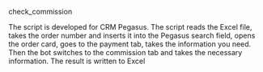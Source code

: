 check_commission

The script is developed for CRM Pegasus.
The script reads the Excel file, takes the order number and inserts it into the Pegasus search field, opens the order card, goes to the payment tab, takes the information you need.
Then the bot switches to the commission tab and takes the necessary information.
The result is written to Excel